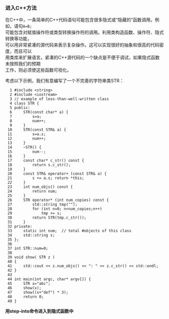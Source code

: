 ### 进入C++方法

在C++中，一条简单的C++代码语句可能包含很多隐式或“隐藏的”函数调用。例如，语句`A=B;`  
可能包含对赋值操作符或类型转换操作符的调用。利用类构造函数、操作符、隐式转换等功能，  
可以用非常紧凑的源代码来表示复杂操作。这可以实现很好的抽象和很高的代码密度，而且可以  
用类库来扩展语言。紧凑的C++源代码的一个缺点是不便于调试，如果隐式函数未按照我们的预期  
工作，则必须使这些函数可视化。

考虑以下示例，我们有意编写了一个不完善的字符串类STR：

```
  1 #include <string>
  2 #include <iostream>
  3 // example of less-than-well-written class
  4 class STR {
  5 public:
  6     STR(const char* a) {
  7         s=a;
  8         num++;
  9     }
 10     STR(const STR& a) {
 11         s=a.s;
 12         num++;
 13     }
 14     ~STR() {
 15         num--;
 16     }
 17     const char* c_str() const {
 18         return s.c_str();
 19     }
 20     const STR& operator+ (const STR& a) {
 21         s += a.s; return *this;
 22     }
 23     int num_objs() const {
 24         return num;
 25     }
 26     STR operator* (int num_copies) const {
 27         std::string tmp("");
 28         for (int n=0; n<num_copies;n++)
 29             tmp += s;
 30         return STR(tmp.c_str());
 31     }
 32 private:
 33     static int num;  // total #objects of this class
 34     std::string s;
 35 };
 36
 37 int STR::num=0;
 38 
 39 void show( STR z )
 40 {
 41     std::cout << z.num_objs() << ": " << z.c_str() << std::endl;
 42 }
 43 
 44 int main(int argc, char* argv[]) {
 45     STR x="abc";
 46     show(x);
 47     show((x+"def") * 3);
 48     return 0;
 49 }
```

**用step-into命令进入到隐式函数中**

